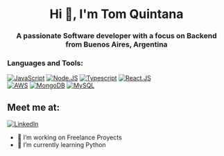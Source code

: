 <h1 align="center">Hi 👋, I'm Tom Quintana</h1>
<h3 align="center">A passionate Software developer with a focus on Backend from Buenos Aires, Argentina</h3>

<h3 align="left">Languages and Tools:</h3>

[![JavaScript](https://img.shields.io/badge/JavaScript-F7DF1E?style=for-the-badge&logo=javascript&logoColor=white&labelColor=101010)]()
[![Node.JS](https://img.shields.io/badge/Node.JS-339933?style=for-the-badge&logo=node.js&logoColor=white&labelColor=101010)]()
[![Typescript](https://img.shields.io/badge/Typescript.JS-3178C6?style=for-the-badge&logo=typescript&logoColor=white&labelColor=101010)]()
[![React.JS](https://img.shields.io/badge/React.JS-61DAFB?style=for-the-badge&logo=react&logoColor=white&labelColor=101010)]()
</br>
[![AWS](https://img.shields.io/badge/AWS-232F3E?style=for-the-badge&logo=amazon-aws&logoColor=white&labelColor=101010)]()
[![MongoDB](https://img.shields.io/badge/MongoDB-47A248?style=for-the-badge&logo=mongodb&logoColor=white&labelColor=101010)]()
[![MySQL](https://img.shields.io/badge/MySQL-4479A1?style=for-the-badge&logo=mysql&logoColor=white&labelColor=101010)]()

## Meet me at:
[![LinkedIn](https://img.shields.io/badge/linkedin-Tom_Quintana-0A66C2?style=for-the-badge&logo=linkedin&logoColor=white&labelColor=101010)](https://www.linkedin.com/in/tomas-quintana-7391281b5/)


- 🔭 I’m working on Freelance Proyects
- 🌱 I’m currently learning Python 

<!--
**TomQuintana/TomQuintana** is a ✨ _special_ ✨ repository because its `README.md` (this file) appears on your GitHub profile.

Here are some ideas to get you started:

- 🔭 I’m learnig working on Python and Solidity
- 🌱 I’m currently learning ...
- 👯 I’m looking to collaborate on ...
- 🤔 I’m looking for help with ...
- 💬 Ask me about ...
- 📫 How to reach me: ...
- 😄 Pronouns: ...
- ⚡ Fun fact: ...
-->
